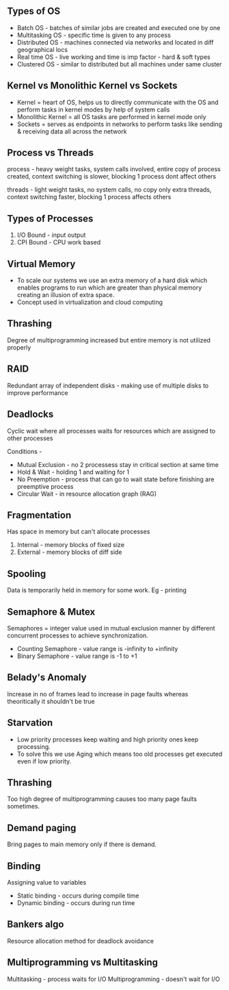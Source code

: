## Types of OS

- Batch OS - batches of similar jobs are created and executed one by one
- Multitasking OS - specific time is given to any process
- Distributed OS - machines connected via networks and located in diff geographical locs 
- Real time OS - live working and time is imp factor - hard & soft types
- Clustered OS - similar to distributed but all machines under same cluster

## Kernel vs Monolithic Kernel vs Sockets

- Kernel = heart of OS, helps us to directly communicate with the OS and perform tasks in kernel modes by help of system calls
- Monolithic Kernel = all OS tasks are performed in kernel mode only
- Sockets = serves as endpoints in networks to perform tasks like sending & receiving data all across the network

## Process vs Threads

process - heavy weight tasks, system calls involved, entire copy of process created, context switching is slower, blocking 1 process dont affect others

threads - light weight tasks, no system calls, no copy only extra threads, context switching faster, blocking 1 process affects others

## Types of Processes

1. I/O Bound - input output
2. CPI Bound - CPU work based

## Virtual Memory

- To scale our systems we use an extra memory of a hard disk which enables programs to run which are greater than physical memory creating an illusion of extra space.
- Concept used in virtualization and cloud computing

## Thrashing

Degree of multiprogramming increased but entire memory is not utilized properly

## RAID

Redundant array of independent disks - making use of multiple disks to improve performance

## Deadlocks

Cyclic wait where all processes waits for resources which are assigned to other processes

Conditions -
- Mutual Exclusion - no 2 processess stay in critical section at same time
- Hold & Wait - holding 1 and waiting for 1
- No Preemption - process that can go to wait state before finishing are preemptive process
- Circular Wait - in resource allocation graph (RAG)

## Fragmentation 

Has space in memory but can't allocate processes

1. Internal - memory blocks of fixed size
2. External - memory blocks of diff side

## Spooling 

Data is temporarily held in memory for some work. Eg - printing

## Semaphore & Mutex

Semaphores = integer value used in mutual exclusion manner by different concurrent processes to achieve synchronization.
- Counting Semaphore - value range is -infinity to +infinity
- Binary Semaphore - value range is -1 to +1

## Belady's Anomaly

Increase in no of frames lead to increase in page faults whereas theoritically it shouldn't be true

## Starvation 
- Low priority processes keep waiting and high priority ones keep processing. 
- To solve this we use Aging which means too old processes get executed even if low priority.

## Thrashing 

Too high degree of multiprogramming causes too many page faults sometimes.

## Demand paging 

Bring pages to main memory only if there is demand.

## Binding 

Assigning value to variables

- Static binding - occurs during compile time
- Dynamic binding - occurs during run time

## Bankers algo 

Resource allocation method for deadlock avoidance

## Multiprogramming vs Multitasking

Multitasking - process waits for I/O
Multiprogramming - doesn't wait for I/O


